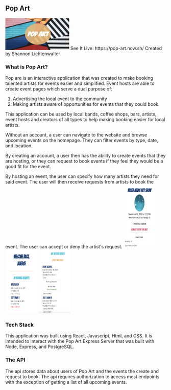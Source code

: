 
## Pop Art 
<img src='./src/screenshots/logo.png' height='100' width='200'/>
See It Live: https://pop-art.now.sh/
Created by Shannon Lichtenwalter

### What is Pop Art?
Pop are is an interactive application that was created to make booking talented artists for events easier and simplified. Event hosts are able to create event pages which serve a dual purpose of: 
1. Advertising the local event to the community
2. Making artists aware of opportunities for events that they could book. 

This application can be used by local bands, coffee shops, bars, artists, event hosts and creators of all types to help making booking easier for local artists. 

Without an account, a user can navigate to the website and browse upcoming events on the homepage. They can filter events by type, date, and location.

By creating an account, a user then has the ability to create events that they are hosting, or they can request to book events if they feel they would be a good fit for the event. 

By hosting an event, the user can specify how many artists they need for said event. The user will then receive requests from artists to book the event. The user can accept or deny the artist's request. 
<img src='./src/screenshots/EventPageImage.png' height='200' width='100'>
<img src='./src/screenshots/BookingRequests.png' height='200' width='100'>
<img src='./src/screenshots/HostedEvents.png' height='200' width='100'>

### Tech Stack

This application was built using React, Javascript, Html, and CSS. It is intended to interact with the Pop Art Express Server that was built with Node, Express, and PostgreSQL.


### The API
The api stores data about users of Pop Art and the events the create and request to book. The api requires authorization to access most endpoints with the exception of 
getting a list of all upcoming events. 

